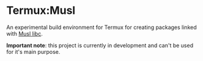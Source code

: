 # Termux:Musl

An experimental build environment for Termux for creating packages linked with [Musl libc]().

**Important note**: this project is currently in development and can't be used for it's main purpose.

